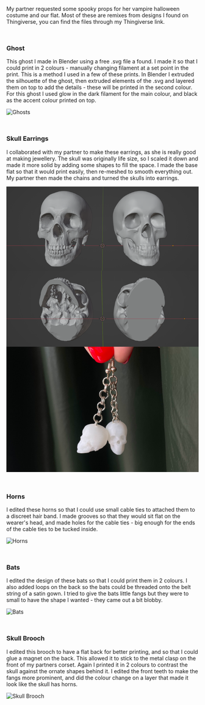 
My partner requested some spooky props for her vampire halloween costume and our flat. Most of these are remixes from designs I found on Thingiverse, you can find the files through my Thingiverse link.

  <div style="height: 1em"> </div>

### Ghost

This ghost I made in Blender using a free .svg file a found. I made it so that I could print in 2 colours - manually changing filament at a set point in the print. This is a method I used in a few of these prints. In Blender I extruded the silhouette of the ghost, then extruded elements of the .svg and layered them on top to add the details - these will be printed in the second colour. For this ghost I used glow in the dark filament for the main colour, and black as the accent colour printed on top.

![Ghosts](./images/12-ghosts.png)

  <div style="height: 1em"> </div>

### Skull Earrings

I collaborated with my partner to make these earrings, as she is really good at making jewellery. The skull was originally life size, so I scaled it down and made it more solid by adding some shapes to fill the space. I made the base flat so that it would print easily, then re-meshed to smooth everything out. My partner then made the chains and turned the skulls into earrings.

![Earrings](./images/12-earrings.png)

  <div style="height: 1em"> </div>

### Horns

I edited these horns so that I could use small cable ties to attached them to a discreet hair band. I made grooves so that they would sit flat on the wearer's head, and made holes for the cable ties - big enough for the ends of the cable ties to be tucked inside.

![Horns](./images/12-horns.png)

  <div style="height: 1em"> </div>

### Bats

I edited the design of these bats so that I could print them in 2 colours. I also added loops on the back so the bats could be threaded onto the belt string of a satin gown. I tried to give the bats little fangs but they were to small to have the shape I wanted - they came out a bit blobby.

![Bats](./images/12-bats.png)

  <div style="height: 1em"> </div>

### Skull Brooch

I edited this brooch to have a flat back for better printing, and so that I could glue a magnet on the back. This allowed it to stick to the metal clasp on the front of my partners corset. Again I printed it in 2 colours to contrast the skull against the ornate shapes behind it. I edited the front teeth to make the fangs more prominent, and did the colour change on a layer that made it look like the skull has horns.

![Skull Brooch](./images/12-skull-brooch.png)




  <div style="height: 1em"> </div>
